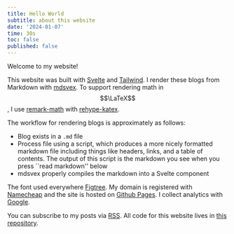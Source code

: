 ```yaml
---
title: Hello World
subtitle: about this website
date: '2024-01-07'
time: 30s
toc: false
published: false
---
```


Welcome to my website! 

This website was built with [Svelte](https://svelte.dev/) and [Tailwind](https://tailwindcss.com/docs/hover-focus-and-other-states#focus). I render these blogs from Markdown with [mdsvex](https://mdsvex.pngwn.io/docs/). To support rendering math in $$\LaTeX$$, I use [remark-math](https://www.npmjs.com/package/remark-math) with [rehype-katex](https://www.npmjs.com/package/rehype-katex). 

The workflow for rendering blogs is approximately as follows:
- Blog exists in a `.md` file
- Process file using a script, which produces a more nicely formatted markdown file including things like headers, links, and a table of contents. The output of this script is the markdown you see when you press ``read markdown'' below
- mdsvex properly compiles the markdown into a Svelte component

The font used everywhere [Figtree](https://fonts.google.com/specimen/Figtree). My domain is registered with [Namecheap](https://www.namecheap.com/) and the site is hosted on [Github Pages](https://pages.github.com/). I collect analytics with [Google](https://analytics.withgoogle.com/).

You can subscribe to my posts via [RSS](https://azliu.cc/feed.xml). All code for this website lives in [this repository](https://github.com/azliu0/azliu). 